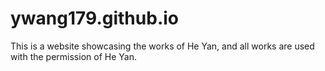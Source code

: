 # ywang179.github.io
This is a website showcasing the works of He Yan, and all works are used with the permission of He Yan.
